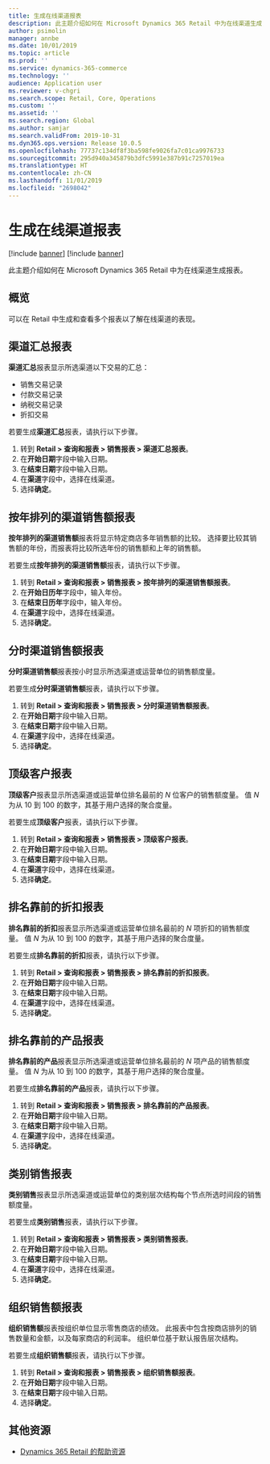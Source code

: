 ```yaml
---
title: 生成在线渠道报表
description: 此主题介绍如何在 Microsoft Dynamics 365 Retail 中为在线渠道生成报表。
author: psimolin
manager: annbe
ms.date: 10/01/2019
ms.topic: article
ms.prod: ''
ms.service: dynamics-365-commerce
ms.technology: ''
audience: Application user
ms.reviewer: v-chgri
ms.search.scope: Retail, Core, Operations
ms.custom: ''
ms.assetid: ''
ms.search.region: Global
ms.author: samjar
ms.search.validFrom: 2019-10-31
ms.dyn365.ops.version: Release 10.0.5
ms.openlocfilehash: 77737c134df8f3ba598fe9026fa7c01ca9976733
ms.sourcegitcommit: 295d940a345879b3dfc5991e387b91c7257019ea
ms.translationtype: HT
ms.contentlocale: zh-CN
ms.lasthandoff: 11/01/2019
ms.locfileid: "2698042"
---
```

# <a name="generate-online-channel-reports"></a>生成在线渠道报表

[!include [banner](includes/preview-banner.md)]
[!include [banner](includes/banner.md)]

此主题介绍如何在 Microsoft Dynamics 365 Retail 中为在线渠道生成报表。

## <a name="overview"></a>概览

可以在 Retail 中生成和查看多个报表以了解在线渠道的表现。

## <a name="channel-summary-report"></a>渠道汇总报表

**渠道汇总**报表显示所选渠道以下交易的汇总：

- 销售交易记录
- 付款交易记录
- 纳税交易记录
- 折扣交易

若要生成**渠道汇总**报表，请执行以下步骤。

1. 转到 **Retail \> 查询和报表 \> 销售报表 \> 渠道汇总报表**。
1. 在**开始日期**字段中输入日期。
1. 在**结束日期**字段中输入日期。
1. 在**渠道**字段中，选择在线渠道。
1. 选择**确定**。
 
## <a name="channel-sales-by-year-report"></a>按年排列的渠道销售额报表 

**按年排列的渠道销售额**报表将显示特定商店多年销售额的比较。 选择要比较其销售额的年份，而报表将比较所选年份的销售额和上年的销售额。

若要生成**按年排列的渠道销售额**报表，请执行以下步骤。

1. 转到 **Retail \> 查询和报表 \> 销售报表 \> 按年排列的渠道销售额报表**。
1. 在**开始日历年**字段中，输入年份。
1. 在**结束日历年**字段中，输入年份。
1. 在**渠道**字段中，选择在线渠道。
1. 选择**确定**。

## <a name="channel-sales-by-hour-report"></a>分时渠道销售额报表

**分时渠道销售额**报表按小时显示所选渠道或运营单位的销售额度量。

若要生成**分时渠道销售额**报表，请执行以下步骤。

1. 转到 **Retail \> 查询和报表 \> 销售报表 \> 分时渠道销售额报表**。
1. 在**开始日期**字段中输入日期。
1. 在**结束日期**字段中输入日期。
1. 在**渠道**字段中，选择在线渠道。
1. 选择**确定**。

## <a name="top-customers-report"></a>顶级客户报表

**顶级客户**报表显示所选渠道或运营单位排名最前的 *N* 位客户的销售额度量。 值 *N* 为从 10 到 100 的数字，其基于用户选择的聚合度量。

若要生成**顶级客户**报表，请执行以下步骤。

1. 转到 **Retail \> 查询和报表 \> 销售报表 \> 顶级客户报表**。
1. 在**开始日期**字段中输入日期。
1. 在**结束日期**字段中输入日期。
1. 在**渠道**字段中，选择在线渠道。
1. 选择**确定**。

## <a name="top-discounts-report"></a>排名靠前的折扣报表

**排名靠前的折扣**报表显示所选渠道或运营单位排名最前的 *N* 项折扣的销售额度量。 值 *N* 为从 10 到 100 的数字，其基于用户选择的聚合度量。

若要生成**排名靠前的折扣**报表，请执行以下步骤。

1. 转到 **Retail \> 查询和报表 \> 销售报表 \> 排名靠前的折扣报表**。
1. 在**开始日期**字段中输入日期。
1. 在**结束日期**字段中输入日期。
1. 在**渠道**字段中，选择在线渠道。
1. 选择**确定**。

## <a name="top-products-report"></a>排名靠前的产品报表

**排名靠前的产品**报表显示所选渠道或运营单位排名最前的 *N* 项产品的销售额度量。 值 *N* 为从 10 到 100 的数字，其基于用户选择的聚合度量。

若要生成**排名靠前的产品**报表，请执行以下步骤。

1. 转到 **Retail \> 查询和报表 \> 销售报表 \> 排名靠前的产品报表**。
1. 在**开始日期**字段中输入日期。
1. 在**结束日期**字段中输入日期。
1. 在**渠道**字段中，选择在线渠道。
1. 选择**确定**。

## <a name="category-sales-report"></a>类别销售报表

**类别销售**报表显示所选渠道或运营单位的类别层次结构每个节点所选时间段的销售额度量。

若要生成**类别销售**报表，请执行以下步骤。

1. 转到 **Retail \> 查询和报表 \> 销售报表 \> 类别销售报表**。
1. 在**开始日期**字段中输入日期。
1. 在**结束日期**字段中输入日期。
1. 在**渠道**字段中，选择在线渠道。
1. 选择**确定**。

## <a name="organization-sales-report"></a>组织销售额报表

**组织销售额**报表按组织单位显示零售商店的绩效。 此报表中包含按商店排列的销售数量和金额，以及每家商店的利润率。 组织单位基于默认报告层次结构。

若要生成**组织销售额**报表，请执行以下步骤。

1. 转到 **Retail \> 查询和报表 \> 销售报表 \> 组织销售额报表**。
1. 在**开始日期**字段中输入日期。
1. 在**结束日期**字段中输入日期。
1. 选择**确定**。

## <a name="additional-resources"></a>其他资源

- [Dynamics 365 Retail 的帮助资源](../retail/index.md)
